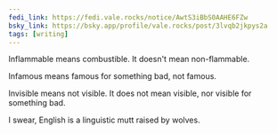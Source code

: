 ```yaml
---
fedi_link: https://fedi.vale.rocks/notice/AwtS3iBbS0AAHE6FZw
bsky_link: https://bsky.app/profile/vale.rocks/post/3lvqb2jkpys2a
tags: [writing]
---
```


Inflammable means combustible. It doesn't mean non-flammable.

Infamous means famous for something bad, not famous.

Invisible means not visible. It does not mean visible, nor visible for something bad.

I swear, English is a linguistic mutt raised by wolves.

